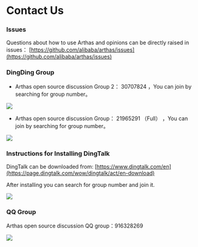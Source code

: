Contact Us
===


### Issues

Questions about how to use Arthas and opinions can be directly raised in issues： [https://github.com/alibaba/arthas/issues](https://github.com/alibaba/arthas/issues)


### DingDing Group

* Arthas open source discussion Group 2： 30707824 ，You can join by searching for group number。

![](_static/dingding2_qr.jpg)

* Arthas open source discussion Group： 21965291 （Full） ，You can join by searching for group number。

![](_static/dingding_qr.jpg)

### Instructions for Installing DingTalk

DingTalk can be downloaded from: [https://www.dingtalk.com/en](https://page.dingtalk.com/wow/dingtalk/act/en-download)

After installing you can search for group number and join it.

![](_static/dingding_group_search.png)


 

### QQ Group

Arthas open source discussion QQ group：916328269

![](_static/qqgroup_qr.jpg)



